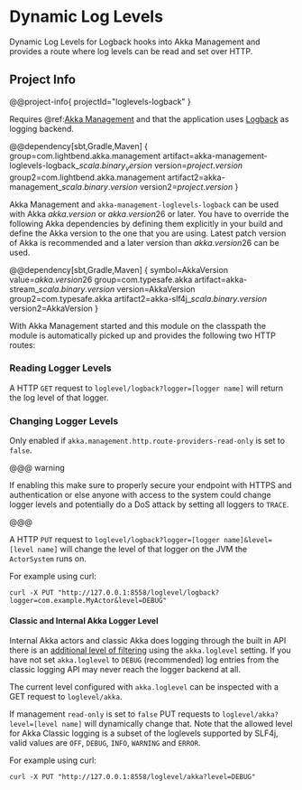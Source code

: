 # Dynamic Log Levels

Dynamic Log Levels for Logback hooks into Akka Management and provides a route where log levels can be read and set over HTTP.

## Project Info

@@project-info{ projectId="loglevels-logback" }

Requires @ref:[Akka Management](akka-management.md) and that the application uses [Logback](http://logback.qos.ch) as logging backend.

@@dependency[sbt,Gradle,Maven] {
  group=com.lightbend.akka.management
  artifact=akka-management-loglevels-logback_$scala.binary_version$
  version=$project.version$
  group2=com.lightbend.akka.management
  artifact2=akka-management_$scala.binary.version$
  version2=$project.version$
}

Akka Management and `akka-management-loglevels-logback` can be used with Akka $akka.version$ or $akka.version26$ or later.
You have to override the following Akka dependencies by defining them explicitly in your build and
define the Akka version to the one that you are using. Latest patch version of Akka is recommended and
a later version than $akka.version26$ can be used.

@@dependency[sbt,Gradle,Maven] {
  symbol=AkkaVersion
  value=$akka.version26$
  group=com.typesafe.akka
  artifact=akka-stream_$scala.binary.version$
  version=AkkaVersion
  group2=com.typesafe.akka
  artifact2=akka-slf4j_$scala.binary.version$
  version2=AkkaVersion
}

With Akka Management started and this module on the classpath the module is automatically picked up and provides the following two HTTP routes:

### Reading Logger Levels

A HTTP `GET` request to `loglevel/logback?logger=[logger name]` will return the log level of that logger.

### Changing Logger Levels

Only enabled if `akka.management.http.route-providers-read-only` is set to `false`. 

@@@ warning

If enabling this make sure to properly secure your endpoint with HTTPS and authentication or else anyone with access to the system could change logger levels and potentially do a DoS attack by setting all loggers to `TRACE`.

@@@

A HTTP `PUT` request to `loglevel/logback?logger=[logger name]&level=[level name]` will change the level of that logger on the JVM the `ActorSystem` runs on.

For example using curl:

```
curl -X PUT "http://127.0.0.1:8558/loglevel/logback?logger=com.example.MyActor&level=DEBUG"
```

#### Classic and Internal Akka Logger Level

Internal Akka actors and classic Akka does logging through the built in API there is an [additional level of filtering](https://doc.akka.io/docs/akka/current/logging.html#slf4j) using the
`akka.loglevel` setting. If you have not set `akka.loglevel` to `DEBUG` (recommended) log entries from the classic logging API may never reach the logger backend at all.

The current level configured with `akka.loglevel` can be inspected with a GET request to `loglevel/akka`.

If management `read-only` is set to `false` PUT requests to `loglevel/akka?level=[level name]` will dynamically change that.
Note that the allowed level for Akka Classic logging is a subset of the loglevels supported by SLF4j, valid values are `OFF`, `DEBUG`, `INFO`, `WARNING` and `ERROR`.

For example using curl:

```
curl -X PUT "http://127.0.0.1:8558/loglevel/akka?level=DEBUG"
```
